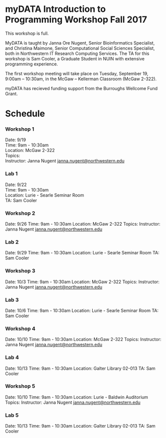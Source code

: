 # myDATA Introduction to Programming Workshop Fall 2017
 
This workshop is full.

MyDATA is taught by Janna Ore Nugent, Senior Bioinformatics Specialist, and Christina Maimone, Senior Computational Social Sciences Specialist, both in Northwestern IT Research Computing Services.  The TA for this workshop is Sam Cooler, a Graduate Student in NUIN with extensive programming experience.

The first workshop meeting will take place on Tuesday, September 19, 9:00am – 10:30am, in the McGaw – Kellerman Classroom (McGaw 2-322). 

myDATA has recieved funding support from the Burroughs Wellcome Fund Grant. 

# Schedule

### Workshop 1
Date: 9/19  
Time: 9am - 10:30am  
Location: McGaw 2-322  
Topics:  
Instructor: Janna Nugent janna.nugent@northwestern.edu  

### Lab 1
Date: 9/22  
Time: 9am - 10:30am  
Location: Lurie - Searle Seminar Room  
TA: Sam Cooler  

### Workshop 2
Date: 9/26
Time: 9am - 10:30am
Location: McGaw 2-322
Topics:
Instructor: Janna Nugent janna.nugent@northwestern.edu

### Lab 2
Date: 9/29
Time: 9am - 10:30am
Location: Lurie - Searle Seminar Room
TA: Sam Cooler

### Workshop 3
Date: 10/3
Time: 9am - 10:30am
Location: McGaw 2-322
Topics:
Instructor: Janna Nugent janna.nugent@northwestern.edu

### Lab 3
Date: 10/6
Time: 9am - 10:30am
Location: Lurie - Searle Seminar Room
TA: Sam Cooler

### Workshop 4
Date: 10/10
Time: 9am - 10:30am
Location: McGaw 2-322
Topics:
Instructor: Janna Nugent janna.nugent@northwestern.edu

### Lab 4
Date: 10/13
Time: 9am - 10:30am
Location: Galter Library 02-013
TA: Sam Cooler

### Workshop 5
Date: 10/10
Time: 9am - 10:30am
Location: Lurie - Baldwin Auditorium
Topics:
Instructor: Janna Nugent janna.nugent@northwestern.edu

### Lab 5
Date: 10/13
Time: 9am - 10:30am
Location: Galter Library 02-013
TA: Sam Cooler



